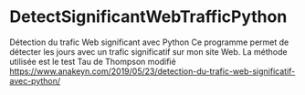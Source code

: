 # DetectSignificantWebTrafficPython
Détection du trafic Web significant avec Python
Ce programme permet de détecter les jours avec un trafic significatif sur mon site Web.
La méthode utilisée est  le test Tau de Thompson modifié
https://www.anakeyn.com/2019/05/23/detection-du-trafic-web-significatif-avec-python/

